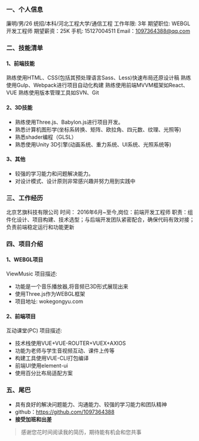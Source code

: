 ### 一、个人信息
廉明/男/26
统招/本科/河北工程大学/通信工程
工作年限: 3年
期望职位: WEBGL开发工程师
期望薪资：25K
手机: 15127004511
Email：1097364388@qq.com 

### 二、技能清单
#### 1、前端技能
熟练使用HTML、CSS(包括其预处理语言Sass、Less)快速布局还原设计稿
熟练使用Gulp、Webpack进行项目自动化构建
熟练使用前端MVVM框架如React、VUE
熟练使用版本管理工具如SVN、Git

#### 2、3D技能
- 熟练使用Three.js、Babylon.js进行项目开发。
- 熟悉计算机图形学(坐标系转换、矩阵、欧拉角、四元数、纹理、光照等)
-  熟悉shader编程（GLSL）
-  熟悉使用Unity 3D引擎(动画系统、重力系统、UI系统、光照系统等)
#### 3、其他
- 较强的学习能力和问题解决能力。
- 对设计模式、设计原则非常感兴趣并努力用到实践中

### 三、工作经历
北京艺旗科技有限公司
时间： 2016年6月~至今,岗位：前端开发工程师
职责：组件化设计、项目构建、技术选型；与后端开发团队紧密配合，确保代码有效对接；负责前端稳定运行和功能更新

### 四、项目介绍
#### 1、WEBGL项目
ViewMusic
项目描述:
- 功能是一个音乐播放器,将音频已3D形式展现出来
- 使用Three.js作为WEBGL框架
- 项目地址: wokegongyu.com

#### 2、前端项目
互动课堂(PC)
项目描述:
- 技术栈使用VUE+VUE-ROUTER+VUEX+AXIOS
- 功能为老师与学生音视频互动、课件上传等
- 构建工具使用VUE-CLI打包编译
- 前端UI使用element-ui
- 使用百分比布局适配方案

### 五、尾巴
- 具有良好的解决问题能力、沟通能力、较强的学习能力和团队精神
- github：https://github.com/1097364388
- **接受加班和出差**

> 感谢您花时间阅读我的简历，期待能有机会和您共事
